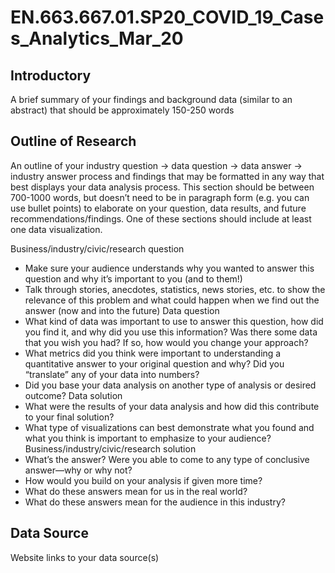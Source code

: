 # EN.663.667.01.SP20_COVID_19_Cases_Analytics_Mar_20
## Introductory
A brief summary of your findings and background data (similar to an abstract) that should be approximately 150-250 words

## Outline of Research
An outline of your industry question → data question → data answer → industry answer process and findings that may be formatted in any way that best displays your data analysis process. This section should be between 700-1000 words, but doesn’t need to be in paragraph form (e.g. you can use bullet points) to elaborate on your question, data results, and future recommendations/findings. One of these sections should include at least one data visualization.

Business/industry/civic/research question
* Make sure your audience understands why you wanted to answer this question and why it’s important to you (and to them!)
* Talk through stories, anecdotes, statistics, news stories, etc. to show the relevance of this problem and what could happen when we find out the answer (now and into the future)
Data question
* What kind of data was important to use to answer this question, how did you find it, and why did you use this information? Was there some data that you wish you had? If so, how would you change your approach?
* What metrics did you think were important to understanding a quantitative answer to your original question and why? Did you “translate” any of your data into numbers?
* Did you base your data analysis on another type of analysis or desired outcome?
Data solution
* What were the results of your data analysis and how did this contribute to your final solution?
* What type of visualizations can best demonstrate what you found and what you think is important to emphasize to your audience?
Business/industry/civic/research solution
* What’s the answer? Were you able to come to any type of conclusive answer—why or why not?
* How would you build on your analysis if given more time?
* What do these answers mean for us in the real world?
* What do these answers mean for the audience in this industry?


## Data Source
Website links to your data source(s)
